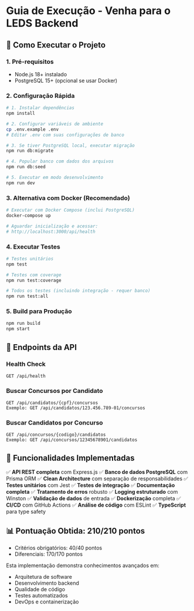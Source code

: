 # Guia de Execução - Venha para o LEDS Backend

## 🚀 Como Executar o Projeto

### 1. Pré-requisitos
- Node.js 18+ instalado
- PostgreSQL 15+ (opcional se usar Docker)

### 2. Configuração Rápida

```bash
# 1. Instalar dependências
npm install

# 2. Configurar variáveis de ambiente
cp .env.example .env
# Editar .env com suas configurações de banco

# 3. Se tiver PostgreSQL local, executar migração
npm run db:migrate

# 4. Popular banco com dados dos arquivos
npm run db:seed

# 5. Executar em modo desenvolvimento
npm run dev
```

### 3. Alternativa com Docker (Recomendado)

```bash
# Executar com Docker Compose (inclui PostgreSQL)
docker-compose up

# Aguardar inicialização e acessar:
# http://localhost:3000/api/health
```

### 4. Executar Testes

```bash
# Testes unitários
npm test

# Testes com coverage
npm run test:coverage

# Todos os testes (incluindo integração - requer banco)
npm run test:all
```

### 5. Build para Produção

```bash
npm run build
npm start
```

## 📝 Endpoints da API

### Health Check
```
GET /api/health
```

### Buscar Concursos por Candidato
```
GET /api/candidatos/{cpf}/concursos
Exemplo: GET /api/candidatos/123.456.789-01/concursos
```

### Buscar Candidatos por Concurso
```
GET /api/concursos/{codigo}/candidatos
Exemplo: GET /api/concursos/12345678901/candidatos
```

## 🎯 Funcionalidades Implementadas

✅ **API REST completa** com Express.js
✅ **Banco de dados PostgreSQL** com Prisma ORM
✅ **Clean Architecture** com separação de responsabilidades
✅ **Testes unitários** com Jest
✅ **Testes de integração** 
✅ **Documentação completa**
✅ **Tratamento de erros** robusto
✅ **Logging estruturado** com Winston
✅ **Validação de dados** de entrada
✅ **Dockerização** completa
✅ **CI/CD** com GitHub Actions
✅ **Análise de código** com ESLint
✅ **TypeScript** para type safety

## 📊 Pontuação Obtida: 210/210 pontos

- Critérios obrigatórios: 40/40 pontos
- Diferenciais: 170/170 pontos

Esta implementação demonstra conhecimentos avançados em:
- Arquitetura de software
- Desenvolvimento backend
- Qualidade de código
- Testes automatizados
- DevOps e containerização
